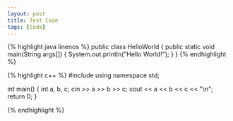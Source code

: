 ```yaml
---
layout: post
title: Test Code
tags: [Code]
---
```



{% highlight java linenos %}
public class HelloWorld {
    public static void main(String args[]) {
      System.out.println("Hello World!");
    }
}
{% endhighlight %}

{% highlight c++ %}
#include <iostream>
using namespace std;

int main()
{
	int a, b, c;
	cin >> a >> b >> c;
	cout << a << b << c << "\n";
	return 0;
}

{% endhighlight %}
